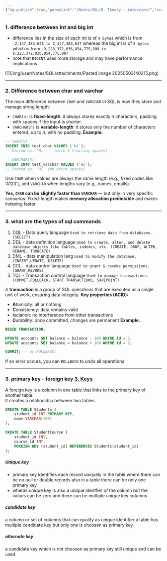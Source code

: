 ```yaml
---
{"dg-publish":true,"permalink":"/Notes/SQL/0. Theory - interview/","created":"2025-05-03T13:58:00.344+05:30"}
---
```



### 1. difference between int and big int
   -  difference lies in the size of each int is of `4 bytes` which is from `-2,147,483,648 to 2,147,483,647` whereas the big int is of     `8 bytes` which is from `-9,223,372,036,854,775,808 to 9,223,372,036,854,775,807` 
 -  note that `BIGINT` uses more storage and may have performance implications.

![](/img/user/Notes/SQL/attachments/Pasted image 20250503140215.png)

---

### 2. Difference between char and varchar
The main difference between `CHAR` and `VARCHAR` in SQL is how they store and manage string length:
* `CHAR(n)` is **fixed-length**: it always stores exactly *n* characters, padding with spaces if the input is shorter.
* `VARCHAR(n)` is **variable-length**: it stores only the number of characters entered, up to *n*, with no padding.
**Example:**
```sql
-- CHAR(5)
INSERT INTO test_char VALUES ('Hi');  
-- Stored as: 'Hi   ' (with 3 trailing spaces)

-- VARCHAR(5)
INSERT INTO test_varchar VALUES ('Hi');  
-- Stored as: 'Hi' (no extra spaces)
```
Use `CHAR` when values are always the same length (e.g., fixed codes like 'A123'), and `VARCHAR` when lengths vary (e.g., names, emails).

**Yes, `CHAR` can be slightly faster than `VARCHAR`** — but only in very specific scenarios. Fixed-length makes **memory allocation predictable** and makes indexing faster

---

### 3. what are the types of sql commands
1. DQL - Data query language `Used to retrieve data from databases. (SELECT)`
2. DDL - data definition language `Used to create, alter, and delete database objects like tables, indexes, etc. (CREATE, DROP, ALTER, RENAME, TRUNCATE)`
3. DML - data manipulation lang `Used to modify the database. (INSERT,UPDATE, DELETE)`
4. DCL - data control language `Used to grant & revoke permissions. (GRANT,REVOKE)`
5. TQL - Transaction control language `Used to manage transactions. (COMMIT,ROLLBACK, START TRANSACTIONS, SAVEPOINT)`

A **transaction** is a group of SQL operations that are executed as a single unit of work, ensuring data integrity.
**Key properties (ACID):**
* **A**tomicity: all or nothing
* **C**onsistency: data remains valid
* **I**solation: no interference from other transactions
* **D**urability: once committed, changes are permanent
**Example:**
```sql
BEGIN TRANSACTION;

UPDATE accounts SET balance = balance - 100 WHERE id = 1;
UPDATE accounts SET balance = balance + 100 WHERE id = 2;

COMMIT; -- or ROLLBACK;
```
If an error occurs, you can `ROLLBACK` to undo all operations.

---
### 3. primary key - foreign key [3. Keys](3.%20Keys.md)
A foreign key is a column in one table that links to the primary key of another table.  
It creates a relationship between two tables.
```sql
CREATE TABLE Students (
    student_id INT PRIMARY KEY,
    name VARCHAR(100)
);

CREATE TABLE StudentCourse (
    student_id INT,
    course_id INT,
    FOREIGN KEY (student_id) REFERENCES Students(student_id)
);
```
##### Unique key
- primary key identifies each record uniquely in the table where there can be no null or double records also in a table there can be only one primary key
- wheras unique key is also a unique identfier of the column but the values can be zero and there can be multiple unique key columns 
##### candidate key
a column or set of columns that can qualify as unique identifier
a table has multiple candidate key but only one is choosen as primary key
##### alternate key
a candidate key which is not choosen as primary key still unique and can be used
